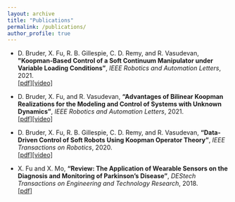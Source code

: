 ```yaml
---
layout: archive
title: "Publications"
permalink: /publications/
author_profile: true
---
```


<!-- {% if author.googlescholar %}
  You can also find my articles on <u><a href="{{author.googlescholar}}">my Google Scholar profile</a>.</u>
{% endif %}

{% include base_path %}

{% for post in site.publications reversed %}
  {% include archive-single.html %}
{% endfor %} -->



* D. Bruder, X. Fu, R. B. Gillespie, C. D. Remy, and R. Vasudevan, **"Koopman-Based Control of a Soft Continuum Manipulator under Variable Loading Conditions”**, _IEEE Robotics and Automation Letters_, 2021.
<br>[[pdf]](https://ieeexplore.ieee.org/document/9477047)[[video]](https://www.youtube.com/watch?v=g2yRUoPK40c)

* D. Bruder, X. Fu, and R. Vasudevan, **“Advantages of Bilinear Koopman Realizations for the Modeling and Control of Systems with Unknown Dynamics”**, _IEEE Robotics and Automation Letters_, 2021.
<br>[[pdf]](https://ieeexplore.ieee.org/abstract/document/9384174)[[video]](https://www.youtube.com/watch?v=F-vJoBbAdJE)

* D. Bruder, X. Fu, R. B. Gillespie, C. D. Remy, and R. Vasudevan, **“Data-Driven Control of Soft Robots Using Koopman Operator Theory”**, _IEEE Transactions on Robotics_, 2020.
<br>[[pdf]](https://ieeexplore.ieee.org/abstract/document/9277915)[[video]](https://www.youtube.com/watch?v=1-XSDGHKous&t=27s)

* X. Fu and X. Mo, **“Review: The Application of Wearable Sensors on the Diagnosis and Monitoring of Parkinson’s Disease”**, _DEStech Transactions on Engineering and Technology Research_, 2018.
<br>[[pdf]](https://www.researchgate.net/publication/327924984_Review_The_Application_of_Wearable_Sensors_on_the_Diagnosis_and_Monitoring_of_Parkinson's_Disease)
